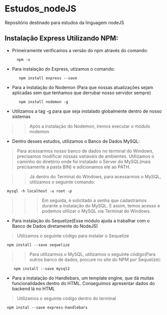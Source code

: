 # Estudos_nodeJS
Repositório destinado para estudos da linguagem nodeJS

## Instalação Express Utilizando NPM:

* Primeiramente verificamos a versão do npm através do comando:

        npm -v

* Para instalação do Express, utizamos o comando:

         npm install express --save 

* Para a instalação do Nodemon (Para que nossas atualizações sejam aplicadas sem que tenhamos que derrubar nosso servidor sempre)

         npm install nodemon -g

* Utilizamos a tag -g para que seja instalado globalmente dentro de nosso sistemas
>> Após a instalação do Nodemon, iremos executar o módulo nodemon

* Dentro desses estudos, utilizamos o Banco de Dados MySQL:

> Para acessarmos nosso banco de dados no terminal do Windows, precisamos modificar nossas variaveis de ambientes. Utilizamos o caminho do diretório onde foi instalado o Server do MySQL(mais precisamente a pasta BIN) e adicionamos ele ao PATH.

>> Já dentro do Terminal do Windows, para acessarmos o MySQL, utilizamos o seguinte comando:

     mysql -h localhost -u root -p

>>> Em seguida, é solicitado a senha que cadastramos durante a instalação do MySQL. E assim, temos acesso e podemos utilizar o MySQL via Terminal do Windows.


* Para instalação do Sequelize(Esse módulo ajuda a trabalhar com o Banco de Dados diretamente do NodeJS)

> Utilizamos o seguinte código para instalar o Sequelize

     npm install --save sequelize

 >> Para utilizarmos o MySQL, utilizamos o seguinte código(Para outros banco de dados, procure no site do NPM por Sequelize):

        npm install --save mysql2

* Para a instalação do Handlebars, um template engine, que dá muitas funcionalidades dentro do HTML. Conseguimos apresentar dados do backend lá no HTML

> Utilizamos o seguinte código dentro do terminal

     npm instal --save express-handlebars


